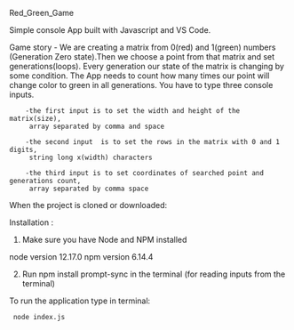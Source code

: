 Red_Green_Game

Simple console App built with Javascript and VS Code.

Game story - We are creating a matrix from 0(red) and 1(green) numbers (Generation Zero state).Then we choose a point from that matrix and set generations(loops). Every generation our state of the matrix is changing by some condition.
The App needs to count how many times our point will change color to green in all generations.
 You have to type three console inputs.

        -the first input is to set the width and height of the matrix(size),
         array separated by comma and space

        -the second input  is to set the rows in the matrix with 0 and 1 digits,
         string long x(width) characters

        -the third input is to set coordinates of searched point and generations count,
         array separated by comma space

 
When the project is cloned or downloaded:

Installation :
  1. Make sure you have Node and NPM installed 
   
  node version 
   12.17.0
  npm version
   6.14.4
  
  2. Run npm install prompt-sync in the terminal  (for reading inputs from the terminal)

To run the application type in terminal:
    
     node index.js    

